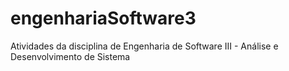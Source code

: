 # engenhariaSoftware3

Atividades da disciplina de Engenharia de Software III - Análise e Desenvolvimento de Sistema
